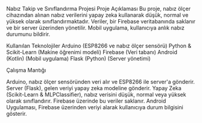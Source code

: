 Nabız Takip ve Sınıflandırma Projesi
Proje Açıklaması
Bu proje, nabız ölçer cihazından alınan nabız verilerini yapay zeka kullanarak düşük, normal ve yüksek olarak sınıflandırmaktadır. Veriler, bir Firebase veritabanında saklanır ve bir server üzerinden yönetilir. Mobil uygulama, kullanıcıya anlık nabız durumunu bildirir.

Kullanılan Teknolojiler
Arduino (ESP8266 ve nabız ölçer sensörü)
Python & Scikit-Learn (Makine öğrenimi modeli)
Firebase (Veri tabanı)
Android (Kotlin) (Mobil uygulama)
Flask (Python) (Server yönetimi)

Çalışma Mantığı

Arduino, nabız ölçer sensöründen veri alır ve ESP8266 ile server'a gönderir.
Server (Flask), gelen veriyi yapay zeka modeline gönderir.
Yapay Zeka (Scikit-Learn & MLPClassifier), nabız verisini düşük, normal veya yüksek olarak sınıflandırır.
Firebase üzerinde bu veriler saklanır.
Android Uygulaması, Firebase üzerinden veriyi alarak kullanıcıya durum bilgisini gösterir.
